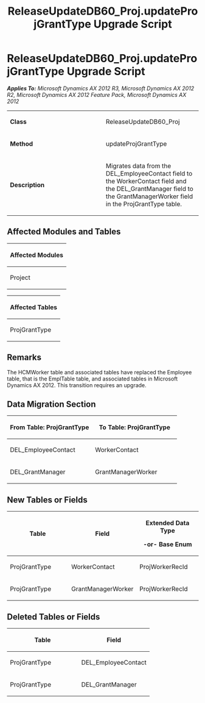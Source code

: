 ﻿---
title: ReleaseUpdateDB60_Proj.updateProjGrantType Upgrade Script
TOCTitle: ReleaseUpdateDB60_Proj.updateProjGrantType Upgrade Script
ms:assetid: 4d9e59c8-20d8-74b1-c5ac-7b1e959df3b9
ms:mtpsurl: https://msdn.microsoft.com/en-us/library/JJ685443(v=AX.60)
ms:contentKeyID: 49708149
ms.date: 05/18/2015
mtps_version: v=AX.60
---

# ReleaseUpdateDB60\_Proj.updateProjGrantType Upgrade Script 


_**Applies To:** Microsoft Dynamics AX 2012 R3, Microsoft Dynamics AX 2012 R2, Microsoft Dynamics AX 2012 Feature Pack, Microsoft Dynamics AX 2012_

<table>
<colgroup>
<col style="width: 50%" />
<col style="width: 50%" />
</colgroup>
<tbody>
<tr class="odd">
<td><p><strong>Class</strong></p></td>
<td><p>ReleaseUpdateDB60_Proj</p></td>
</tr>
<tr class="even">
<td><p><strong>Method</strong></p></td>
<td><p>updateProjGrantType</p></td>
</tr>
<tr class="odd">
<td><p><strong>Description</strong></p></td>
<td><p>Migrates data from the DEL_EmployeeContact field to the WorkerContact field and the DEL_GrantManager field to the GrantManagerWorker field in the ProjGrantType table.</p></td>
</tr>
</tbody>
</table>


## Affected Modules and Tables

<table>
<colgroup>
<col style="width: 100%" />
</colgroup>
<thead>
<tr class="header">
<th><p>Affected Modules</p></th>
</tr>
</thead>
<tbody>
<tr class="odd">
<td><p>Project</p></td>
</tr>
</tbody>
</table>


<table>
<colgroup>
<col style="width: 100%" />
</colgroup>
<thead>
<tr class="header">
<th><p>Affected Tables</p></th>
</tr>
</thead>
<tbody>
<tr class="odd">
<td><p>ProjGrantType</p></td>
</tr>
</tbody>
</table>


## Remarks

The HCMWorker table and associated tables have replaced the Employee table, that is the EmplTable table, and associated tables in Microsoft Dynamics AX 2012. This transition requires an upgrade.

## Data Migration Section

<table>
<colgroup>
<col style="width: 50%" />
<col style="width: 50%" />
</colgroup>
<thead>
<tr class="header">
<th><p>From Table: ProjGrantType</p></th>
<th><p>To Table: ProjGrantType</p></th>
</tr>
</thead>
<tbody>
<tr class="odd">
<td><p>DEL_EmployeeContact</p></td>
<td><p>WorkerContact</p></td>
</tr>
<tr class="even">
<td><p>DEL_GrantManager</p></td>
<td><p>GrantManagerWorker</p></td>
</tr>
</tbody>
</table>


## New Tables or Fields

<table>
<colgroup>
<col style="width: 33%" />
<col style="width: 33%" />
<col style="width: 33%" />
</colgroup>
<thead>
<tr class="header">
<th><p>Table</p></th>
<th><p>Field</p></th>
<th><p>Extended Data Type</p>
<p>-or- Base Enum</p></th>
</tr>
</thead>
<tbody>
<tr class="odd">
<td><p>ProjGrantType</p></td>
<td><p>WorkerContact</p></td>
<td><p>ProjWorkerRecId</p></td>
</tr>
<tr class="even">
<td><p>ProjGrantType</p></td>
<td><p>GrantManagerWorker</p></td>
<td><p>ProjWorkerRecId</p></td>
</tr>
</tbody>
</table>


## Deleted Tables or Fields

<table>
<colgroup>
<col style="width: 50%" />
<col style="width: 50%" />
</colgroup>
<thead>
<tr class="header">
<th><p>Table</p></th>
<th><p>Field</p></th>
</tr>
</thead>
<tbody>
<tr class="odd">
<td><p>ProjGrantType</p></td>
<td><p>DEL_EmployeeContact</p></td>
</tr>
<tr class="even">
<td><p>ProjGrantType</p></td>
<td><p>DEL_GrantManager</p></td>
</tr>
</tbody>
</table>

  


